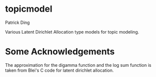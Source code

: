 # topicmodel
Patrick Ding

Various Latent Dirichlet Allocation type models for topic modeling.


# Some Acknowledgements

The approximation for the digamma function and the log sum function is taken from Blei's C code for latent dirichlet allocation.